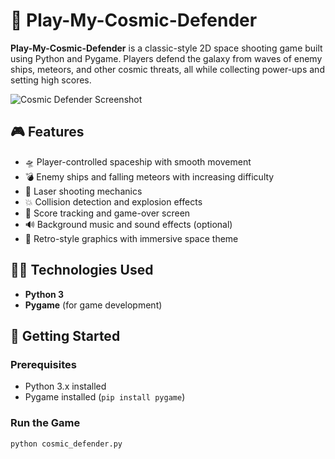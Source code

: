 # 🚀 Play-My-Cosmic-Defender

**Play-My-Cosmic-Defender** is a classic-style 2D space shooting game built using Python and Pygame. Players defend the galaxy from waves of enemy ships, meteors, and other cosmic threats, all while collecting power-ups and setting high scores.

![Cosmic Defender Screenshot](screenshot.png) <!-- Replace with your actual screenshot file if available -->

## 🎮 Features

- 🛸 Player-controlled spaceship with smooth movement
- 💣 Enemy ships and falling meteors with increasing difficulty
- 🔫 Laser shooting mechanics
- 💥 Collision detection and explosion effects
- 💾 Score tracking and game-over screen
- 🔊 Background music and sound effects (optional)
- 🌌 Retro-style graphics with immersive space theme

## 🧑‍💻 Technologies Used

- **Python 3**
- **Pygame** (for game development)

## 🏁 Getting Started

### Prerequisites

- Python 3.x installed
- Pygame installed (`pip install pygame`)

### Run the Game

```bash
python cosmic_defender.py
